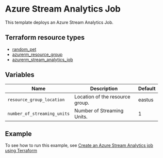 # Azure Stream Analytics Job

This template deploys an Azure Stream Analytics Job.

## Terraform resource types

- [random_pet](https://registry.terraform.io/providers/hashicorp/random/latest/docs/resources/pet)
- [azurerm_resource_group](https://registry.terraform.io/providers/hashicorp/azurerm/latest/docs/resources/resource_group)
- [azurerm_stream_analytics_job](https://registry.terraform.io/providers/hashicorp/azurerm/latest/docs/resources/stream_analytics_job)

## Variables

| Name | Description | Default |
|-|-|-|
| `resource_group_location` | Location of the resource group. | eastus |
| `number_of_streaming_units` | Number of Streaming Units. | 1 |

## Example

To see how to run this example, see [Create an Azure Stream Analytics job using Terraform](https://learn.microsoft.com/azure/stream-analytics/quick-create-terraform)
